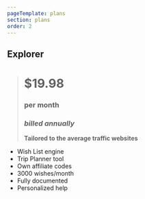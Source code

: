 ```yaml
---
pageTemplate: plans
section: plans
order: 2
---
```


## Explorer

<!--- ![Explorer](../../images/compass.svg) -->

> # $19.98
> ### per month
> ### _billed annually_
> **Tailored to the average traffic websites**

- Wish List engine
- Trip Planner tool
- Own affiliate codes
- 3000 wishes/month
- Fully documented
- Personalized help
